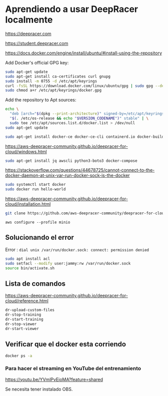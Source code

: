 # Aprendiendo a usar DeepRacer localmente


https://deepracer.com

https://student.deepracer.com


https://docs.docker.com/engine/install/ubuntu/#install-using-the-repository

Add Docker's official GPG key:

```sh
sudo apt-get update
sudo apt-get install ca-certificates curl gnupg
sudo install -m 0755 -d /etc/apt/keyrings
curl -fsSL https://download.docker.com/linux/ubuntu/gpg | sudo gpg --dearmor -o /etc/apt/keyrings/docker.gpg
sudo chmod a+r /etc/apt/keyrings/docker.gpg
```

Add the repository to Apt sources:
```sh
echo \
  "deb [arch="$(dpkg --print-architecture)" signed-by=/etc/apt/keyrings/docker.gpg] https://download.docker.com/linux/ubuntu \
  "$(. /etc/os-release && echo "$VERSION_CODENAME")" stable" | \
  sudo tee /etc/apt/sources.list.d/docker.list > /dev/null
sudo apt-get update
```

```sh
sudo apt-get install docker-ce docker-ce-cli containerd.io docker-buildx-plugin docker-compose-plugin
```

https://aws-deepracer-community.github.io/deepracer-for-cloud/windows.html

```sh
sudo apt-get install jq awscli python3-boto3 docker-compose 
```

https://stackoverflow.com/questions/44678725/cannot-connect-to-the-docker-daemon-at-unix-var-run-docker-sock-is-the-docker

```sh
sudo systemctl start docker
sudo docker run hello-world
```

https://aws-deepracer-community.github.io/deepracer-for-cloud/installation.html

```sh
git clone https://github.com/aws-deepracer-community/deepracer-for-cloud.git
```

```
aws configure --profile minio
```

## Solucionando el error

Error : `dial unix /var/run/docker.sock: connect: permission denied`

```sh
sudo apt install acl
sudo setfacl --modify user:jammy:rw /var/run/docker.sock
source bin/activate.sh 
```

## Lista de comandos
https://aws-deepracer-community.github.io/deepracer-for-cloud/reference.html

```sh
dr-upload-custom-files
dr-stop-training
dr-start-training
dr-stop-viewer
dr-start-viewer
```

## Verificar que el docker esta corriendo

```sh
docker ps -a 
```
### Para hacer el streaming en YouTube del entrenamiento

https://youtu.be/YVmlPvEioMA?feature=shared

Se necesita tener instalado OBS. 
